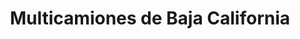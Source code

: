 ---
title: "Multicamiones de Baja California"
url: /mexicali/multicamiones-de-baja-california/
shop: Autohaus
---